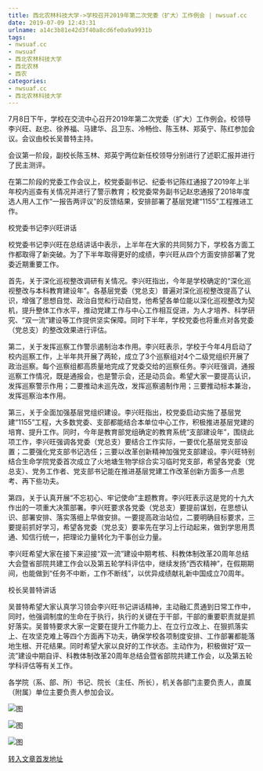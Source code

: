 ```yaml
---
title: 西北农林科技大学->学校召开2019年第二次党委（扩大）工作例会 | nwsuaf.cc
date: 2019-07-09 12:43:31
urlname: a14c3b81e42d3f40a8cd6fe0a9a9931b
tags: 
- nwsuaf.cc
- nwsuaf
- 西北农林科技大学
- 西北农林
- 西农
categories:
- nwsuaf.cc
- 西北农林科技大学
---
```



7月8日下午，学校在交流中心召开2019年第二次党委（扩大）工作例会。校领导李兴旺、赵忠、徐养福、马建华、吕卫东、冷畅俭、陈玉林、郑英宁、陈红参加会议。会议由校长吴普特主持。

会议第一阶段，副校长陈玉林、郑英宁两位新任校领导分别进行了述职汇报并进行了民主测评。

在第二阶段的党委工作会议上，校党委副书记、纪委书记陈红通报了2019年上半年校内巡查有关情况并进行了警示教育；校党委常务副书记赵忠通报了2018年度选人用人工作“一报告两评议”的反馈结果，安排部署了基层党建“1155”工程推进工作。

校党委书记李兴旺讲话

校党委书记李兴旺在总结讲话中表示，上半年在大家的共同努力下，学校各方面工作都取得了新突破。为了下半年取得更好的成绩，李兴旺从四个方面安排部署了党委近期重要工作。

首先，关于深化巡视整改调研有关情况。李兴旺指出，今年是学校确定的“深化巡视整改与本科教育建设年”。各基层党委（党总支）普遍对深化巡视整改提高了认识，增强了思想自觉、政治自觉和行动自觉，他希望各单位能以深化巡视整改为契机，提升整体工作水平，推动党建工作与中心工作相互促进，为人才培养、科学研究、“双一流”建设等工作提供坚实保障。同时下半年，学校党委也将重点对各党委（党总支）的整改效果进行评估。

第二，关于发挥巡察工作警示遏制治本作用。李兴旺表示，学校于今年4月启动了校内巡察工作，上半年共开展了两轮，成立了3个巡察组对4个二级党组织开展了政治巡察。每个巡察组都高质量地完成了党委交给的巡察任务。李兴旺强调，通报巡察工作情况，既是通报会，也是警示会，还是动员会。希望大家一要提高认识，发挥巡察警示作用；二要推动未巡先改，发挥巡察遏制作用；三要推动标本兼治，发挥巡察治本作用。

第三，关于全面加强基层党组织建设。李兴旺指出，校党委启动实施了基层党建“1155”工程，大多数党委、支部都能结合本单位中心工作，积极推进基层党建的培育、提升工作。同时，今年是教育部党组确定的教育系统“支部建设年”，围绕此项工作，李兴旺强调各党委（党总支）要结合工作实际，一要优化基层党支部设置；二要强化党支部书记选任；三要以改革创新精神加强党支部建设。李兴旺特别结合生命学院党委首次成立了火地塘生物学综合实习临时党支部，希望各党委（党总支）、党务工作者、党支部书记能在推进基层党建工作改革创新方面多一点思考、再下些功夫。

第四，关于认真开展“不忘初心、牢记使命”主题教育。李兴旺表示这是党的十九大作出的一项重大决策部署。李兴旺要求各党委（党总支）要提前谋划，在思想认识、部署安排、落实落细上早做安排。一要提高政治站位，二要明确目标要求，三要提前抓好学习，希望各党委（党总支）要率先在学习上行动起来，做到学思用贯通、知信行统一，把理论力量转化为干事创业力量。

李兴旺希望大家在接下来迎接“双一流”建设中期考核、科教体制改革20周年总结大会暨省部院共建工作会以及第五轮学科评估中，继续发扬“西农精神”，在假期期间，也能做到“任务不中断，工作不断线”，以优异成绩献礼新中国成立70周年。

校长吴普特讲话

吴普特希望大家认真学习领会李兴旺书记讲话精神，主动融汇贯通到日常工作中，同时，他强调制度的生命在于执行，执行的关键在于干部，干部的重要职责就是抓好落实。吴普特要求大家一定要在提升工作能力上、在立行立改上、在狠抓落实上、在攻坚克难上等四个方面再下功夫，确保学校各项制度安排、工作部署都能落地生根、开花结果。同时希望大家以良好的工作状态。主动作为，积极做好“双一流”建设中期自评、科教体制改革20周年总结会暨省部院共建工作会，以及第五轮学科评估等有关工作。

各学院（系、部、所）书记、院长（主任、所长），机关各部门主要负责人，直属（附属）单位主要负责人参加会议。



![图](https://news.nwsuaf.edu.cn/images/content/2019-07/20190709111548800295.jpg)

![图](https://news.nwsuaf.edu.cn/images/content/2019-07/20190709111519725151.jpg)

![图](https://news.nwsuaf.edu.cn/images/content/2019-07/20190709105131718874.jpg)

[转入文章首发地址](https://news.nwsuaf.edu.cn/xnxw/90826.htm)